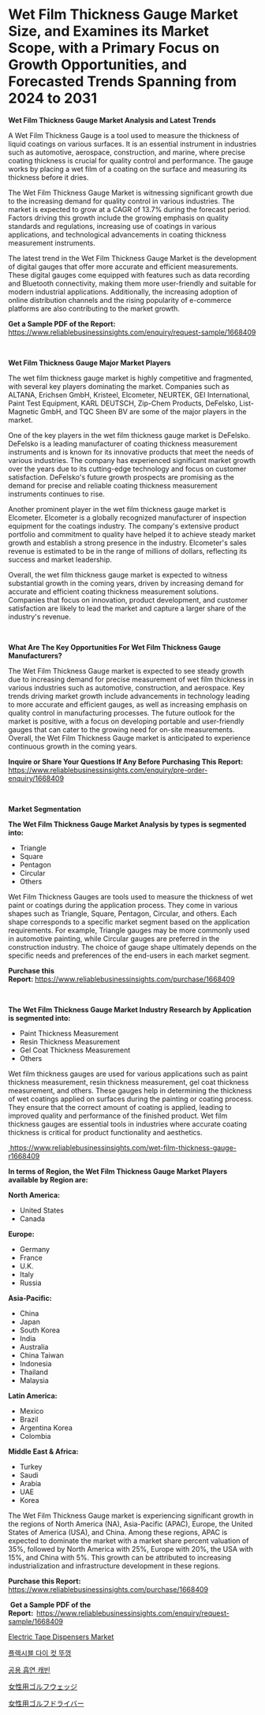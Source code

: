 <p><h1>Wet Film Thickness Gauge Market Size, and Examines its Market Scope, with a Primary Focus on Growth Opportunities, and Forecasted Trends Spanning from 2024 to 2031</h1></p><p><strong>Wet Film Thickness Gauge Market Analysis and Latest Trends</strong></p>
<p><p>A Wet Film Thickness Gauge is a tool used to measure the thickness of liquid coatings on various surfaces. It is an essential instrument in industries such as automotive, aerospace, construction, and marine, where precise coating thickness is crucial for quality control and performance. The gauge works by placing a wet film of a coating on the surface and measuring its thickness before it dries.</p><p>The Wet Film Thickness Gauge Market is witnessing significant growth due to the increasing demand for quality control in various industries. The market is expected to grow at a CAGR of 13.7% during the forecast period. Factors driving this growth include the growing emphasis on quality standards and regulations, increasing use of coatings in various applications, and technological advancements in coating thickness measurement instruments.</p><p>The latest trend in the Wet Film Thickness Gauge Market is the development of digital gauges that offer more accurate and efficient measurements. These digital gauges come equipped with features such as data recording and Bluetooth connectivity, making them more user-friendly and suitable for modern industrial applications. Additionally, the increasing adoption of online distribution channels and the rising popularity of e-commerce platforms are also contributing to the market growth.</p></p>
<p><strong>Get a Sample PDF of the Report:&nbsp;</strong> <a href="https://www.reliablebusinessinsights.com/enquiry/request-sample/1668409">https://www.reliablebusinessinsights.com/enquiry/request-sample/1668409</a></p>
<p>&nbsp;</p>
<p><strong>Wet Film Thickness Gauge Major Market Players</strong></p>
<p><p>The wet film thickness gauge market is highly competitive and fragmented, with several key players dominating the market. Companies such as ALTANA, Erichsen GmbH, Kristeel, Elcometer, NEURTEK, GEI International, Paint Test Equipment, KARL DEUTSCH, Zip-Chem Products, DeFelsko, List-Magnetic GmbH, and TQC Sheen BV are some of the major players in the market.</p><p>One of the key players in the wet film thickness gauge market is DeFelsko. DeFelsko is a leading manufacturer of coating thickness measurement instruments and is known for its innovative products that meet the needs of various industries. The company has experienced significant market growth over the years due to its cutting-edge technology and focus on customer satisfaction. DeFelsko's future growth prospects are promising as the demand for precise and reliable coating thickness measurement instruments continues to rise.</p><p>Another prominent player in the wet film thickness gauge market is Elcometer. Elcometer is a globally recognized manufacturer of inspection equipment for the coatings industry. The company's extensive product portfolio and commitment to quality have helped it to achieve steady market growth and establish a strong presence in the industry. Elcometer's sales revenue is estimated to be in the range of millions of dollars, reflecting its success and market leadership.</p><p>Overall, the wet film thickness gauge market is expected to witness substantial growth in the coming years, driven by increasing demand for accurate and efficient coating thickness measurement solutions. Companies that focus on innovation, product development, and customer satisfaction are likely to lead the market and capture a larger share of the industry's revenue.</p></p>
<p>&nbsp;</p>
<p><strong>What Are The Key Opportunities For Wet Film Thickness Gauge Manufacturers?</strong></p>
<p><p>The Wet Film Thickness Gauge market is expected to see steady growth due to increasing demand for precise measurement of wet film thickness in various industries such as automotive, construction, and aerospace. Key trends driving market growth include advancements in technology leading to more accurate and efficient gauges, as well as increasing emphasis on quality control in manufacturing processes. The future outlook for the market is positive, with a focus on developing portable and user-friendly gauges that can cater to the growing need for on-site measurements. Overall, the Wet Film Thickness Gauge market is anticipated to experience continuous growth in the coming years.</p></p>
<p><strong>Inquire or Share Your Questions If Any Before Purchasing This Report:</strong> <a href="https://www.reliablebusinessinsights.com/enquiry/pre-order-enquiry/1668409">https://www.reliablebusinessinsights.com/enquiry/pre-order-enquiry/1668409</a></p>
<p>&nbsp;</p>
<p><strong>Market Segmentation</strong></p>
<p><strong>The Wet Film Thickness Gauge Market Analysis by types is segmented into:</strong></p>
<p><ul><li>Triangle</li><li>Square</li><li>Pentagon</li><li>Circular</li><li>Others</li></ul></p>
<p><p>Wet Film Thickness Gauges are tools used to measure the thickness of wet paint or coatings during the application process. They come in various shapes such as Triangle, Square, Pentagon, Circular, and others. Each shape corresponds to a specific market segment based on the application requirements. For example, Triangle gauges may be more commonly used in automotive painting, while Circular gauges are preferred in the construction industry. The choice of gauge shape ultimately depends on the specific needs and preferences of the end-users in each market segment.</p></p>
<p><strong>Purchase this Report:&nbsp;</strong><a href="https://www.reliablebusinessinsights.com/purchase/1668409">https://www.reliablebusinessinsights.com/purchase/1668409</a></p>
<p>&nbsp;</p>
<p><strong>The Wet Film Thickness Gauge Market Industry Research by Application is segmented into:</strong></p>
<p><ul><li>Paint Thickness Measurement</li><li>Resin Thickness Measurement</li><li>Gel Coat Thickness Measurement</li><li>Others</li></ul></p>
<p><p>Wet film thickness gauges are used for various applications such as paint thickness measurement, resin thickness measurement, gel coat thickness measurement, and others. These gauges help in determining the thickness of wet coatings applied on surfaces during the painting or coating process. They ensure that the correct amount of coating is applied, leading to improved quality and performance of the finished product. Wet film thickness gauges are essential tools in industries where accurate coating thickness is critical for product functionality and aesthetics.</p></p>
<p><a href="https://www.reliablebusinessinsights.com/wet-film-thickness-gauge-r1668409">&nbsp;https://www.reliablebusinessinsights.com/wet-film-thickness-gauge-r1668409</a></p>
<p><strong>In terms of Region, the Wet Film Thickness Gauge Market Players available by Region are:</strong></p>
<p>
    <p> <strong> North America: </strong>
        <ul>
            <li>United States</li>
            <li>Canada</li>
        </ul>
        </p> 
    <p> <strong> Europe: </strong>
        <ul>
            <li>Germany</li>
            <li>France</li>
            <li>U.K.</li>
            <li>Italy</li>
            <li>Russia</li>
        </ul>
        </p> 
    <p> <strong> Asia-Pacific: </strong>
        <ul>
            <li>China</li>
            <li>Japan</li>
            <li>South Korea</li>
            <li>India</li>
            <li>Australia</li>
            <li>China Taiwan</li>
            <li>Indonesia</li>
            <li>Thailand</li>
            <li>Malaysia</li>
        </ul>
        </p> 
    <p> <strong> Latin America: </strong>
        <ul>
            <li>Mexico</li>
            <li>Brazil</li>
            <li>Argentina Korea</li>
            <li>Colombia</li>
        </ul>
        </p> 
    <p> <strong> Middle East & Africa: </strong>
        <ul>
            <li>Turkey</li>
            <li>Saudi</li>
            <li>Arabia</li>
            <li>UAE</li>
            <li>Korea</li>
        </ul>
    </p>
    </p>
<p><p>The Wet Film Thickness Gauge market is experiencing significant growth in the regions of North America (NA), Asia-Pacific (APAC), Europe, the United States of America (USA), and China. Among these regions, APAC is expected to dominate the market with a market share percent valuation of 35%, followed by North America with 25%, Europe with 20%, the USA with 15%, and China with 5%. This growth can be attributed to increasing industrialization and infrastructure development in these regions.</p></p>
<p><strong>Purchase this Report: </strong><a href="https://www.reliablebusinessinsights.com/purchase/1668409">https://www.reliablebusinessinsights.com/purchase/1668409</a></p>
<p>&nbsp;<strong>Get a Sample PDF of the Report:&nbsp;&nbsp;</strong><a href="https://www.reliablebusinessinsights.com/enquiry/request-sample/1668409">https://www.reliablebusinessinsights.com/enquiry/request-sample/1668409</a></p>
<p><strong></strong></p>
<p><p><a href="https://github.com/Sherrillcrooksxa8i18ucf2m/Market-Research-Report-List-3/blob/main/electric-tape-dispensers-market.md">Electric Tape Dispensers Market</a></p><p><a href="https://github.com/Elenrrera7685/Market-Research-Report-List-2/blob/main/3010815170405.md">플렉시블 다이 컷 뚜껑</a></p><p><a href="https://github.com/vsn7qpua81q/Market-Research-Report-List-2/blob/main/2185394170404.md">공용 흡연 캐빈</a></p><p><a href="https://github.com/klon646/Market-Research-Report-List-2/blob/main/1445768158848.md">女性用ゴルフウェッジ</a></p><p><a href="https://github.com/EstaSprer20231/Market-Research-Report-List-2/blob/main/8025115158847.md">女性用ゴルフドライバー</a></p></p>